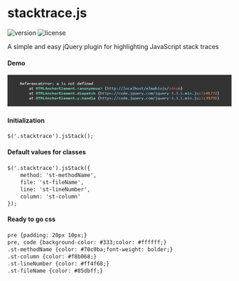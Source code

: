 # stacktrace.js
![version](https://img.shields.io/badge/Latest%20version-1.0.0-1abc9c.svg?style=flat-square) 
![license](https://img.shields.io/hexpm/l/plug.svg?style=flat-square)

A simple and easy jQuery plugin for highlighting JavaScript stack traces

#### Demo
![jsStack.js - demo](example.jpg)

#### Initialization
```
$('.stacktrace').jsStack();
```

#### Default values for classes
```
$('.stacktrace').jsStack({
    method: 'st-methodName',
    file: 'st-fileName',
    line: 'st-lineNumber',
    column: 'st-column'
});
```

#### Ready to go css
```
pre {padding: 20px 10px;}
pre, code {background-color: #333;color: #ffffff;}
.st-methodName {color: #70c9ba;font-weight: bolder;}
.st-column {color: #f8b068;}
.st-lineNumber {color: #ff4f68;}
.st-fileName {color: #85dbff;}
```
